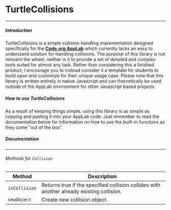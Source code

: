 # TurtleCollisions
---
##### Introduction
TurtleCollisions is a simple collision handling implementation designed specifically for the **[Code.org AppLab](https://code.org/educate/applab)** which currently lacks an easy to understand solution for handling collisions. The purpose of this library is not reinvent the wheel; neither is it to provide a set of detailed and complex tools suited for almost any task. Rather than considering this a finished product, I encourage you to instead consider it a template for students to build upon and customize for their unique usage case. Please note that this library is written entirely in native Javascript and can theoretically be used outside of the AppLab environment for other Javascript based projects.

##### How to use TurtleCollisions
As a result of keeping things simple, using this library is as simple as copying and pasting it into your AppLab code. Just remember to read the documentation below for information on how to use the built-in functions as they come "out of the box".

##### Documentation
---
###### Methods for `Collision`
| Method | Description |
| ------ | ----------- |
| `isCollision` | Returns true if the specified collision collides with another already existing collision. |
| `newObject` | Create new collision object. |
